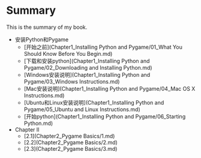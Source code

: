 # Summary

This is the summary of my book.

* 安装Python和Pygame
  * [开始之前](Chapter1_Installing Python and Pygame/01_What You Should Know Before You Begin.md)
  * [下载和安装python](Chapter1_Installing Python and Pygame/02_Downloading and Installing Python.md)
  * [Windows安装说明](Chapter1_Installing Python and Pygame/03_Windows Instructions.md)
  * [Mac安装说明](Chapter1_Installing Python and Pygame/04_Mac OS X Instructions.md)
  * [Ubuntu和Linux安装说明](Chapter1_Installing Python and Pygame/05_Ubuntu and Linux Instructions.md)
  * [开始python](Chapter1_Installing Python and Pygame/06_Starting Python.md)
* Chapter II
  * [2.1](Chapter2_Pygame Basics/1.md)
  * [2.2](Chapter2_Pygame Basics/2.md)
  * [2.3](Chapter2_Pygame Basics/3.md)